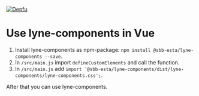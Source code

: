 [![Depfu](https://badges.depfu.com/badges/2823d85345c967287dccab0282830fa2/overview.svg)](https://depfu.com/github/lyne-design-system/lyne-getting-started?project_id=12763)

# Use lyne-components in Vue

1. Install lyne-components as npm-package: `npm install @sbb-esta/lyne-components --save`.
2. In `/src/main.js` import `defineCustomElements` and call the function.
3. In `/src/main.js` add `import '@sbb-esta/lyne-components/dist/lyne-components/lyne-components.css';`.

After that you can use lyne-components.